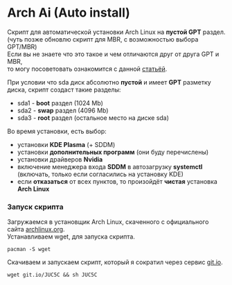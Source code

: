 # Arch Ai (Auto install)<br/>

Скрипт для автоматической установки Arch Linux на **пустой GPT** раздел.<br/>
(чуть позже обновлю скрипт для MBR, с возможностью выбора GPT/MBR)<br/>
Если вы не знаете что это такое и чем отличаются друг от друга GPT и MBR,<br/>
то могу посоветовать ознакомится с данной [статьёй](https://losst.ru/chem-otlichaetsya-mbr-ot-gpt "Losst.ru Чем отличается GPT от MBR").<br/>

При условии что sda диск абсолютно **пустой** и имеет **GPT** разметку диска, скрипт создаст такие разделы:<br/>

- sda1 - **boot** раздел (1024 Mb)
- sda2 - **swap** раздел  (4096 Mb)
- sda3 - **root** раздел (остальное место на диске sda)

Во время установки, есть выбор:<br/>
- установки **KDE Plasma** (+ SDDM)<br/>
- установки **дополнительных программ** (они буду перечислены)<br/>
- установки драйверов **Nvidia**<br/>
- включение менеджера входа **SDDM** в автозагрузку **systemctl**<br/>
(включать, только если согласились на установку KDE)<br/>
- если **отказаться** от всех пунктов, то произойдёт **чистая** установка **Arch Linux**

### Запуск скрипта<br/>
Загружаемся в установщик Arch Linux, скаченного с официального сайта [archlinux.org](http://archlinux.org/download/ "Arch Linux Downloads").<br/>
Устанавливаем wget, для запуска скрипта.<br/>

    pacman -S wget  

Скачиваем и запускаем скрипт, который я сократил через сервис [git.io](http://git.io "git.io").<br/>

    wget git.io/JUC5C && sh JUC5C
